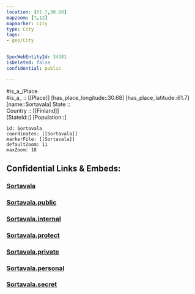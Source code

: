 ```yaml
---
location: [61.7,30.68] 
mapzoom: [7,12] 
mapmarker: city 
type: City
tags:
- geo/City


SpocWebEntityId: 34381
isDeleted: false
confidential: public

---
```

#is_a_/Place  
#is_a_ :: [[Place]] 
[has_place_longitude::30.68] 
[has_place_latitude::61.7] 
[name::Sortavala] 
State ::  
Country :: [[Finland]]  
[StateId::] 
[Population::] 



```leaflet
id: Sortavala
coordinates: [[Sortavala]] 
markerFile: [[Sortavala]] 
defaultZoom: 11 
maxZoom: 18
```


## Confidential Links & Embeds: 

### [Sortavala](/_Standards/Earth/Continent/Europe/Europe~East/Russia/Russia~NorthWest/Karelia~Republic/City/Sortavala.md) 

### [Sortavala.public](/_public/Earth/Continent/Europe/Europe~East/Russia/Russia~NorthWest/Karelia~Republic/City/Sortavala.public.md) 

### [Sortavala.internal](/_internal/Earth/Continent/Europe/Europe~East/Russia/Russia~NorthWest/Karelia~Republic/City/Sortavala.internal.md) 

### [Sortavala.protect](/_protect/Earth/Continent/Europe/Europe~East/Russia/Russia~NorthWest/Karelia~Republic/City/Sortavala.protect.md) 

### [Sortavala.private](/_private/Earth/Continent/Europe/Europe~East/Russia/Russia~NorthWest/Karelia~Republic/City/Sortavala.private.md) 

### [Sortavala.personal](/_personal/Earth/Continent/Europe/Europe~East/Russia/Russia~NorthWest/Karelia~Republic/City/Sortavala.personal.md) 

### [Sortavala.secret](/_secret/Earth/Continent/Europe/Europe~East/Russia/Russia~NorthWest/Karelia~Republic/City/Sortavala.secret.md)

